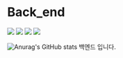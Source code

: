 # Back_end
 <img src="https://img.shields.io/badge/JAVA-007396?style=flat&logo=JAVA&logoColor=white"/> <img src="https://img.shields.io/badge/springboot-6DB33F?style=flat&logo=springboot&logoColor=white"/> <img src="https://img.shields.io/badge/mysql-4479A1?style=flat&logo=mysql&logoColor=white"/> <img src="https://img.shields.io/badge/json-000000?style=flat&logo=json&logoColor=white"/>

 ![Anurag's GitHub stats](https://github-readme-stats.vercel.app/api?https://github.com/(https://github.com/PBEM22)&theme=dark&show_icons=true)
백엔드 입니다.
